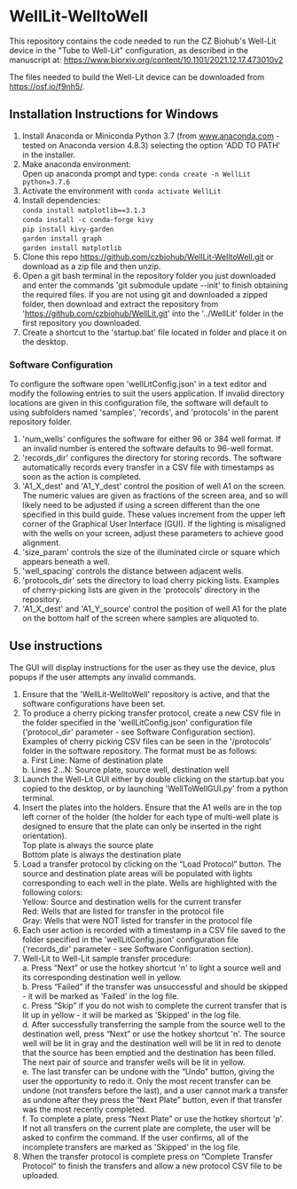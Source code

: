 # WellLit-WelltoWell

This repository contains the code needed to run the CZ Biohub's Well-Lit device in the "Tube to Well-Lit" configuration, as described in the manuscript at:
https://www.biorxiv.org/content/10.1101/2021.12.17.473010v2

The files needed to build the Well-Lit device can be downloaded from https://osf.io/f9nh5/.


## Installation Instructions for Windows

1. Install Anaconda or Miniconda Python 3.7 (from www.anaconda.com - tested on Anaconda version 4.8.3) selecting the option 'ADD TO PATH' in the installer.
2. Make anaconda environment:<br/>
        Open up anaconda prompt and type: `conda create -n WellLit python=3.7.6`
3. Activate the environment with `conda activate WellLit`
4. Install dependencies:<br/>
        `conda install matplotlib==3.1.3`<br/>
        `conda install -c conda-forge kivy`<br/>
        `pip install kivy-garden`<br/>
        `garden install graph`<br/>
        `garden install matplotlib`<br/>
5. Clone this repo https://github.com/czbiohub/WellLit-WelltoWell.git or download as a zip file and then unzip.
6. Open a git bash terminal in the repository folder you just downloaded and enter the commands 'git submodule update --init' to finish obtaining the required files. If you are not using git and downloaded a zipped folder, then download and extract the repository from 'https://github.com/czbiohub/WellLit.git' into the '../WellLit' folder in the first repository you downloaded.
7. Create a shortcut to the 'startup.bat' file located in folder and place it on the desktop.


### Software Configuration

To configure the software open 'wellLitConfig.json' in a text editor and modify the following entries to suit the users application. If invalid directory locations are given in this configuration file, the software will default to using subfolders named 'samples', 'records', and 'protocols' in the parent repository folder.

1. 'num_wells' configures the software for either 96 or 384 well format. If an invalid number is entered the software defaults to 96-well format.
2. 'records_dir' configures the directory for storing records. The software automatically records every transfer in a CSV file with timestamps as soon as the action is completed.
3. 'A1_X_dest' and 'A1_Y_dest' control the position of well A1 on the screen. The numeric values are given as fractions of the screen area, and so will likely need to be adjusted if using a screen different than the one specified in this build guide. These values increment from the upper left corner of the Graphical User Interface (GUI). If the lighting is misaligned with the wells on your screen, adjust these parameters to achieve good alignment.
4. 'size_param' controls the size of the illuminated circle or square which appears beneath a well.
5. 'well_spacing' controls the distance between adjacent wells.
6. 'protocols_dir' sets the directory to load cherry picking lists. Examples of cherry-picking lists are given in the 'protocols' directory in the repository.
7. 'A1_X_dest' and 'A1_Y_source' control the position of well A1 for the plate on the bottom half of the screen where samples are aliquoted to.


## Use instructions

The GUI will display instructions for the user as they use the device, plus popups if the user attempts any invalid commands.

1. Ensure that the 'WellLit-WelltoWell' repository is active, and that the software configurations have been set.
2. To produce a cherry picking transfer protocol, create a new CSV file in the folder specified in the 'wellLitConfig.json' configuration file ('protocol_dir' parameter - see Software Configuration section). Examples of cherry picking CSV files can be seen in the '/protocols' folder in the software repository. The format must be as follows:<br/>
    a. First Line: Name of destination plate<br/>
    b. Lines 2...N: Source plate, source well, destination well
3. Launch the Well-Lit GUI either by double clicking on the startup.bat you copied to the desktop, or by launching 'WellToWellGUI.py' from a python terminal.
4. Insert the plates into the holders. Ensure that the A1 wells are in the top left corner of the holder (the holder for each type of multi-well plate is designed to ensure that the plate can only be inserted in the right orientation).<br/>
    Top plate is always the source plate<br/>
    Bottom plate is always the destination plate
5. Load a transfer protocol by clicking on the “Load Protocol” button. The source and destination plate areas will be populated with lights corresponding to each well in the plate. Wells are highlighted with the following colors:<br/>
    Yellow: Source and destination wells for the current transfer<br/>
    Red: Wells that are listed for transfer in the protocol file<br/>
    Gray: Wells that were NOT listed for transfer in the protocol file
6. Each user action is recorded with a timestamp in a CSV file saved to the folder specified in the 'wellLitConfig.json' configuration file ('records_dir' parameter - see Software Configuration section).
7. Well-Lit to Well-Lit sample transfer procedure:<br/>
    a. Press “Next”  or use the hotkey shortcut 'n' to light a source well and its corresponding destination well in yellow.<br/>
    b. Press “Failed” if the transfer was unsuccessful and should be skipped - it will be marked as 'Failed' in the log file.<br/>
    c. Press “Skip” if you do not wish to complete the current transfer that is lit up in yellow - it will be marked as 'Skipped' in the log file.<br/>
    d. After successfully transferring the sample from the source well to the destination well, press “Next” or use the hotkey shortcut 'n'. The source well will be lit in gray and the destination well will be lit in red to denote that the source has been emptied and the destination has been filled. The next pair of source and transfer wells will be lit in yellow.<br/>
    e. The last transfer can be undone with the “Undo” button, giving the user the opportunity to redo it. Only the most recent transfer can be undone (not transfers before the last), and a user cannot mark a transfer as undone after they press the “Next Plate” button, even if that transfer was the most recently completed.<br/>
    f. To complete a plate, press “Next Plate” or use the hotkey shortcut 'p'. If not all transfers on the current plate are complete, the user will be asked to confirm the command. If the user confirms, all of the incomplete transfers are marked as 'Skipped' in the log file.
8. When the transfer protocol is complete press on “Complete Transfer Protocol” to finish the transfers and allow a new protocol CSV file to be uploaded.
